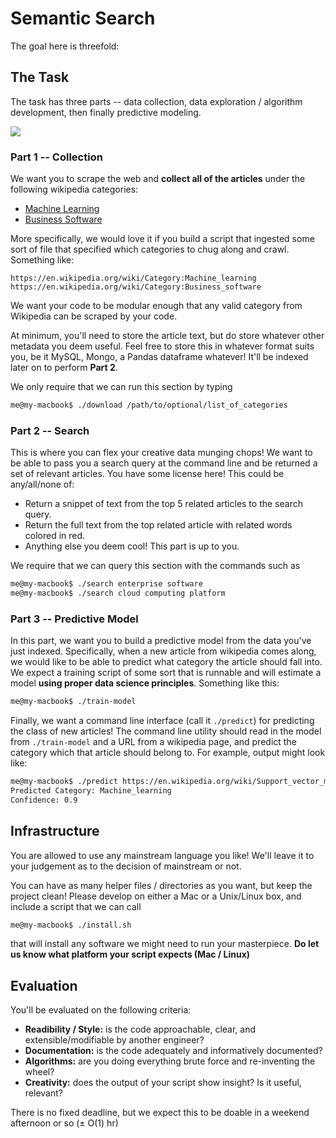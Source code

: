 # Semantic Search

The goal here is threefold:

## The Task

The task has three parts -- data collection, data exploration / algorithm development, then finally predictive modeling. 

![](http://interactive.blockdiag.com/image?compression=deflate&encoding=base64&src=eJxdjrsOwjAMRXe-wlsmRhaQkDoiMSDxBW5slahtHDmGCiH-nfQxtKy-59zruhPfUsAGPjsA56XvMdIRSIbYCZKD_RncENqQuGBQ3S7TidCwxsynjZUZ1T8m4HqvJlXZnhrBJMHBbWlTDHEeSFravYUXQy_E3TKrwbioMKb5z16UmRxfXZurVY_GjegbhqJIjaXm-wNmzE4W)

### Part 1 -- Collection

We want you to scrape the web and **collect all of the articles** under the following wikipedia categories:

* [Machine Learning](https://en.wikipedia.org/wiki/Category:Machine_learning)
* [Business Software](https://en.wikipedia.org/wiki/Category:Business_software)

More specifically, we would love it if you build a script that ingested some sort of file that specified which categories to chug along and crawl. Something like:

```
https://en.wikipedia.org/wiki/Category:Machine_learning
https://en.wikipedia.org/wiki/Category:Business_software
```

We want your code to be modular enough that any valid category from Wikipedia can be scraped by your code.

At minimum, you'll need to store the article text, but do store whatever other metadata you deem useful. Feel free to store this in whatever format suits you, be it MySQL, Mongo, a Pandas dataframe whatever! It'll be indexed later on to perform **Part 2**.

We only require that we can run this section by typing

```bash
me@my-macbook$ ./download /path/to/optional/list_of_categories
```

### Part 2 -- Search

This is where you can flex your creative data munging chops! We want to be able to pass you a search query at the command line and be returned a set of relevant articles. You have some license here! This could be any/all/none of:

* Return a snippet of text from the top 5 related articles to the search query.
* Return the full text from the top related article with related words colored in red.
* Anything else you deem cool! This part is up to you.

We require that we can query this section with the commands such as

```bash
me@my-macbook$ ./search enterprise software
me@my-macbook$ ./search cloud computing platform
```

### Part 3 -- Predictive Model

In this part, we want you to build a predictive model from the data you've just indexed. Specifically, when a new article from wikipedia comes along, we would like to be able to predict what category the article should fall into. We expect a training script of some sort that is runnable and will estimate a model **using proper data science principles**. Something like this:

```bash
me@my-macbook$ ./train-model
```

Finally, we want a command line interface (call it `./predict`) for predicting the class of new articles! The command line utility should read in the model from `./train-model` and a URL from a wikipedia page, and predict the category which that article should belong to. For example, output might look like:

```bash
me@my-macbook$ ./predict https://en.wikipedia.org/wiki/Support_vector_machine
Predicted Category: Machine_learning
Confidence: 0.9
```

## Infrastructure

You are allowed to use any mainstream language you like! We'll leave it to your judgement as to the decision of mainstream or not.

You can have as many helper files / directories as you want, but keep the project clean! Please develop on either a Mac or a Unix/Linux box, and include a script that we can call

```bash
me@my-macbook$ ./install.sh
```

that will install any software we might need to run your masterpiece. **Do let us know what platform your script expects (Mac / Linux)**

## Evaluation

You'll be evaluated on the following criteria:

* **Readibility / Style:** is the code approachable, clear, and extensible/modifiable by another engineer?
* **Documentation:** is the code adequately and informatively documented?
* **Algorithms:** are you doing everything brute force and re-inventing the wheel?
* **Creativity:** does the output of your script show insight? Is it useful, relevant?

There is no fixed deadline, but we expect this to be doable in a weekend afternoon or so (± O(1) hr)



